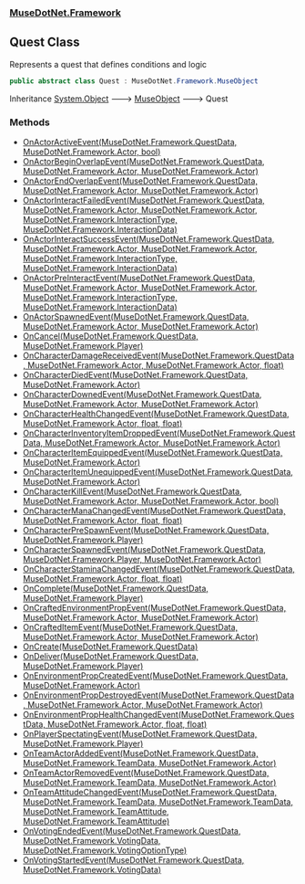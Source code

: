 ### [MuseDotNet.Framework](./MuseDotNet-Framework.md 'MuseDotNet.Framework')
## Quest Class
Represents a quest that defines conditions and logic  
```csharp
public abstract class Quest : MuseDotNet.Framework.MuseObject
```
Inheritance [System.Object](https://docs.microsoft.com/en-us/dotnet/api/System.Object 'System.Object') &#129106; [MuseObject](./MuseObject.md 'MuseDotNet.Framework.MuseObject') &#129106; Quest  
### Methods
- [OnActorActiveEvent(MuseDotNet.Framework.QuestData, MuseDotNet.Framework.Actor, bool)](./Quest-OnActorActiveEvent(QuestData_Actor_bool).md 'MuseDotNet.Framework.Quest.OnActorActiveEvent(MuseDotNet.Framework.QuestData, MuseDotNet.Framework.Actor, bool)')
- [OnActorBeginOverlapEvent(MuseDotNet.Framework.QuestData, MuseDotNet.Framework.Actor, MuseDotNet.Framework.Actor)](./Quest-OnActorBeginOverlapEvent(QuestData_Actor_Actor).md 'MuseDotNet.Framework.Quest.OnActorBeginOverlapEvent(MuseDotNet.Framework.QuestData, MuseDotNet.Framework.Actor, MuseDotNet.Framework.Actor)')
- [OnActorEndOverlapEvent(MuseDotNet.Framework.QuestData, MuseDotNet.Framework.Actor, MuseDotNet.Framework.Actor)](./Quest-OnActorEndOverlapEvent(QuestData_Actor_Actor).md 'MuseDotNet.Framework.Quest.OnActorEndOverlapEvent(MuseDotNet.Framework.QuestData, MuseDotNet.Framework.Actor, MuseDotNet.Framework.Actor)')
- [OnActorInteractFailedEvent(MuseDotNet.Framework.QuestData, MuseDotNet.Framework.Actor, MuseDotNet.Framework.Actor, MuseDotNet.Framework.InteractionType, MuseDotNet.Framework.InteractionData)](./Quest-OnActorInteractFailedEvent(QuestData_Actor_Actor_InteractionType_InteractionData).md 'MuseDotNet.Framework.Quest.OnActorInteractFailedEvent(MuseDotNet.Framework.QuestData, MuseDotNet.Framework.Actor, MuseDotNet.Framework.Actor, MuseDotNet.Framework.InteractionType, MuseDotNet.Framework.InteractionData)')
- [OnActorInteractSuccessEvent(MuseDotNet.Framework.QuestData, MuseDotNet.Framework.Actor, MuseDotNet.Framework.Actor, MuseDotNet.Framework.InteractionType, MuseDotNet.Framework.InteractionData)](./Quest-OnActorInteractSuccessEvent(QuestData_Actor_Actor_InteractionType_InteractionData).md 'MuseDotNet.Framework.Quest.OnActorInteractSuccessEvent(MuseDotNet.Framework.QuestData, MuseDotNet.Framework.Actor, MuseDotNet.Framework.Actor, MuseDotNet.Framework.InteractionType, MuseDotNet.Framework.InteractionData)')
- [OnActorPreInteractEvent(MuseDotNet.Framework.QuestData, MuseDotNet.Framework.Actor, MuseDotNet.Framework.Actor, MuseDotNet.Framework.InteractionType, MuseDotNet.Framework.InteractionData)](./Quest-OnActorPreInteractEvent(QuestData_Actor_Actor_InteractionType_InteractionData).md 'MuseDotNet.Framework.Quest.OnActorPreInteractEvent(MuseDotNet.Framework.QuestData, MuseDotNet.Framework.Actor, MuseDotNet.Framework.Actor, MuseDotNet.Framework.InteractionType, MuseDotNet.Framework.InteractionData)')
- [OnActorSpawnedEvent(MuseDotNet.Framework.QuestData, MuseDotNet.Framework.Actor, MuseDotNet.Framework.Actor)](./Quest-OnActorSpawnedEvent(QuestData_Actor_Actor).md 'MuseDotNet.Framework.Quest.OnActorSpawnedEvent(MuseDotNet.Framework.QuestData, MuseDotNet.Framework.Actor, MuseDotNet.Framework.Actor)')
- [OnCancel(MuseDotNet.Framework.QuestData, MuseDotNet.Framework.Player)](./Quest-OnCancel(QuestData_Player).md 'MuseDotNet.Framework.Quest.OnCancel(MuseDotNet.Framework.QuestData, MuseDotNet.Framework.Player)')
- [OnCharacterDamageReceivedEvent(MuseDotNet.Framework.QuestData, MuseDotNet.Framework.Actor, MuseDotNet.Framework.Actor, float)](./Quest-OnCharacterDamageReceivedEvent(QuestData_Actor_Actor_float).md 'MuseDotNet.Framework.Quest.OnCharacterDamageReceivedEvent(MuseDotNet.Framework.QuestData, MuseDotNet.Framework.Actor, MuseDotNet.Framework.Actor, float)')
- [OnCharacterDiedEvent(MuseDotNet.Framework.QuestData, MuseDotNet.Framework.Actor)](./Quest-OnCharacterDiedEvent(QuestData_Actor).md 'MuseDotNet.Framework.Quest.OnCharacterDiedEvent(MuseDotNet.Framework.QuestData, MuseDotNet.Framework.Actor)')
- [OnCharacterDownedEvent(MuseDotNet.Framework.QuestData, MuseDotNet.Framework.Actor, MuseDotNet.Framework.Actor)](./Quest-OnCharacterDownedEvent(QuestData_Actor_Actor).md 'MuseDotNet.Framework.Quest.OnCharacterDownedEvent(MuseDotNet.Framework.QuestData, MuseDotNet.Framework.Actor, MuseDotNet.Framework.Actor)')
- [OnCharacterHealthChangedEvent(MuseDotNet.Framework.QuestData, MuseDotNet.Framework.Actor, float, float)](./Quest-OnCharacterHealthChangedEvent(QuestData_Actor_float_float).md 'MuseDotNet.Framework.Quest.OnCharacterHealthChangedEvent(MuseDotNet.Framework.QuestData, MuseDotNet.Framework.Actor, float, float)')
- [OnCharacterInventoryItemDroppedEvent(MuseDotNet.Framework.QuestData, MuseDotNet.Framework.Actor, MuseDotNet.Framework.Actor)](./Quest-OnCharacterInventoryItemDroppedEvent(QuestData_Actor_Actor).md 'MuseDotNet.Framework.Quest.OnCharacterInventoryItemDroppedEvent(MuseDotNet.Framework.QuestData, MuseDotNet.Framework.Actor, MuseDotNet.Framework.Actor)')
- [OnCharacterItemEquippedEvent(MuseDotNet.Framework.QuestData, MuseDotNet.Framework.Actor)](./Quest-OnCharacterItemEquippedEvent(QuestData_Actor).md 'MuseDotNet.Framework.Quest.OnCharacterItemEquippedEvent(MuseDotNet.Framework.QuestData, MuseDotNet.Framework.Actor)')
- [OnCharacterItemUnequippedEvent(MuseDotNet.Framework.QuestData, MuseDotNet.Framework.Actor)](./Quest-OnCharacterItemUnequippedEvent(QuestData_Actor).md 'MuseDotNet.Framework.Quest.OnCharacterItemUnequippedEvent(MuseDotNet.Framework.QuestData, MuseDotNet.Framework.Actor)')
- [OnCharacterKillEvent(MuseDotNet.Framework.QuestData, MuseDotNet.Framework.Actor, MuseDotNet.Framework.Actor, bool)](./Quest-OnCharacterKillEvent(QuestData_Actor_Actor_bool).md 'MuseDotNet.Framework.Quest.OnCharacterKillEvent(MuseDotNet.Framework.QuestData, MuseDotNet.Framework.Actor, MuseDotNet.Framework.Actor, bool)')
- [OnCharacterManaChangedEvent(MuseDotNet.Framework.QuestData, MuseDotNet.Framework.Actor, float, float)](./Quest-OnCharacterManaChangedEvent(QuestData_Actor_float_float).md 'MuseDotNet.Framework.Quest.OnCharacterManaChangedEvent(MuseDotNet.Framework.QuestData, MuseDotNet.Framework.Actor, float, float)')
- [OnCharacterPreSpawnEvent(MuseDotNet.Framework.QuestData, MuseDotNet.Framework.Player)](./Quest-OnCharacterPreSpawnEvent(QuestData_Player).md 'MuseDotNet.Framework.Quest.OnCharacterPreSpawnEvent(MuseDotNet.Framework.QuestData, MuseDotNet.Framework.Player)')
- [OnCharacterSpawnedEvent(MuseDotNet.Framework.QuestData, MuseDotNet.Framework.Player, MuseDotNet.Framework.Actor)](./Quest-OnCharacterSpawnedEvent(QuestData_Player_Actor).md 'MuseDotNet.Framework.Quest.OnCharacterSpawnedEvent(MuseDotNet.Framework.QuestData, MuseDotNet.Framework.Player, MuseDotNet.Framework.Actor)')
- [OnCharacterStaminaChangedEvent(MuseDotNet.Framework.QuestData, MuseDotNet.Framework.Actor, float, float)](./Quest-OnCharacterStaminaChangedEvent(QuestData_Actor_float_float).md 'MuseDotNet.Framework.Quest.OnCharacterStaminaChangedEvent(MuseDotNet.Framework.QuestData, MuseDotNet.Framework.Actor, float, float)')
- [OnComplete(MuseDotNet.Framework.QuestData, MuseDotNet.Framework.Player)](./Quest-OnComplete(QuestData_Player).md 'MuseDotNet.Framework.Quest.OnComplete(MuseDotNet.Framework.QuestData, MuseDotNet.Framework.Player)')
- [OnCraftedEnvironmentPropEvent(MuseDotNet.Framework.QuestData, MuseDotNet.Framework.Actor, MuseDotNet.Framework.Actor)](./Quest-OnCraftedEnvironmentPropEvent(QuestData_Actor_Actor).md 'MuseDotNet.Framework.Quest.OnCraftedEnvironmentPropEvent(MuseDotNet.Framework.QuestData, MuseDotNet.Framework.Actor, MuseDotNet.Framework.Actor)')
- [OnCraftedItemEvent(MuseDotNet.Framework.QuestData, MuseDotNet.Framework.Actor, MuseDotNet.Framework.Actor)](./Quest-OnCraftedItemEvent(QuestData_Actor_Actor).md 'MuseDotNet.Framework.Quest.OnCraftedItemEvent(MuseDotNet.Framework.QuestData, MuseDotNet.Framework.Actor, MuseDotNet.Framework.Actor)')
- [OnCreate(MuseDotNet.Framework.QuestData)](./Quest-OnCreate(QuestData).md 'MuseDotNet.Framework.Quest.OnCreate(MuseDotNet.Framework.QuestData)')
- [OnDeliver(MuseDotNet.Framework.QuestData, MuseDotNet.Framework.Player)](./Quest-OnDeliver(QuestData_Player).md 'MuseDotNet.Framework.Quest.OnDeliver(MuseDotNet.Framework.QuestData, MuseDotNet.Framework.Player)')
- [OnEnvironmentPropCreatedEvent(MuseDotNet.Framework.QuestData, MuseDotNet.Framework.Actor)](./Quest-OnEnvironmentPropCreatedEvent(QuestData_Actor).md 'MuseDotNet.Framework.Quest.OnEnvironmentPropCreatedEvent(MuseDotNet.Framework.QuestData, MuseDotNet.Framework.Actor)')
- [OnEnvironmentPropDestroyedEvent(MuseDotNet.Framework.QuestData, MuseDotNet.Framework.Actor, MuseDotNet.Framework.Actor)](./Quest-OnEnvironmentPropDestroyedEvent(QuestData_Actor_Actor).md 'MuseDotNet.Framework.Quest.OnEnvironmentPropDestroyedEvent(MuseDotNet.Framework.QuestData, MuseDotNet.Framework.Actor, MuseDotNet.Framework.Actor)')
- [OnEnvironmentPropHealthChangedEvent(MuseDotNet.Framework.QuestData, MuseDotNet.Framework.Actor, float, float)](./Quest-OnEnvironmentPropHealthChangedEvent(QuestData_Actor_float_float).md 'MuseDotNet.Framework.Quest.OnEnvironmentPropHealthChangedEvent(MuseDotNet.Framework.QuestData, MuseDotNet.Framework.Actor, float, float)')
- [OnPlayerSpectatingEvent(MuseDotNet.Framework.QuestData, MuseDotNet.Framework.Player)](./Quest-OnPlayerSpectatingEvent(QuestData_Player).md 'MuseDotNet.Framework.Quest.OnPlayerSpectatingEvent(MuseDotNet.Framework.QuestData, MuseDotNet.Framework.Player)')
- [OnTeamActorAddedEvent(MuseDotNet.Framework.QuestData, MuseDotNet.Framework.TeamData, MuseDotNet.Framework.Actor)](./Quest-OnTeamActorAddedEvent(QuestData_TeamData_Actor).md 'MuseDotNet.Framework.Quest.OnTeamActorAddedEvent(MuseDotNet.Framework.QuestData, MuseDotNet.Framework.TeamData, MuseDotNet.Framework.Actor)')
- [OnTeamActorRemovedEvent(MuseDotNet.Framework.QuestData, MuseDotNet.Framework.TeamData, MuseDotNet.Framework.Actor)](./Quest-OnTeamActorRemovedEvent(QuestData_TeamData_Actor).md 'MuseDotNet.Framework.Quest.OnTeamActorRemovedEvent(MuseDotNet.Framework.QuestData, MuseDotNet.Framework.TeamData, MuseDotNet.Framework.Actor)')
- [OnTeamAttitudeChangedEvent(MuseDotNet.Framework.QuestData, MuseDotNet.Framework.TeamData, MuseDotNet.Framework.TeamData, MuseDotNet.Framework.TeamAttitude, MuseDotNet.Framework.TeamAttitude)](./Quest-OnTeamAttitudeChangedEvent(QuestData_TeamData_TeamData_TeamAttitude_TeamAttitude).md 'MuseDotNet.Framework.Quest.OnTeamAttitudeChangedEvent(MuseDotNet.Framework.QuestData, MuseDotNet.Framework.TeamData, MuseDotNet.Framework.TeamData, MuseDotNet.Framework.TeamAttitude, MuseDotNet.Framework.TeamAttitude)')
- [OnVotingEndedEvent(MuseDotNet.Framework.QuestData, MuseDotNet.Framework.VotingData, MuseDotNet.Framework.VotingOptionType)](./Quest-OnVotingEndedEvent(QuestData_VotingData_VotingOptionType).md 'MuseDotNet.Framework.Quest.OnVotingEndedEvent(MuseDotNet.Framework.QuestData, MuseDotNet.Framework.VotingData, MuseDotNet.Framework.VotingOptionType)')
- [OnVotingStartedEvent(MuseDotNet.Framework.QuestData, MuseDotNet.Framework.VotingData)](./Quest-OnVotingStartedEvent(QuestData_VotingData).md 'MuseDotNet.Framework.Quest.OnVotingStartedEvent(MuseDotNet.Framework.QuestData, MuseDotNet.Framework.VotingData)')
